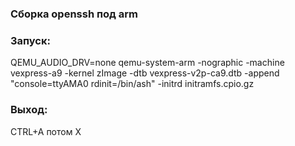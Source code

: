 ### Сборка openssh под arm
### Запуск: 
QEMU_AUDIO_DRV=none qemu-system-arm -nographic -machine vexpress-a9 -kernel zImage -dtb vexpress-v2p-ca9.dtb -append "console=ttyAMA0 rdinit=/bin/ash" -initrd initramfs.cpio.gz

### Выход:
CTRL+A потом X
